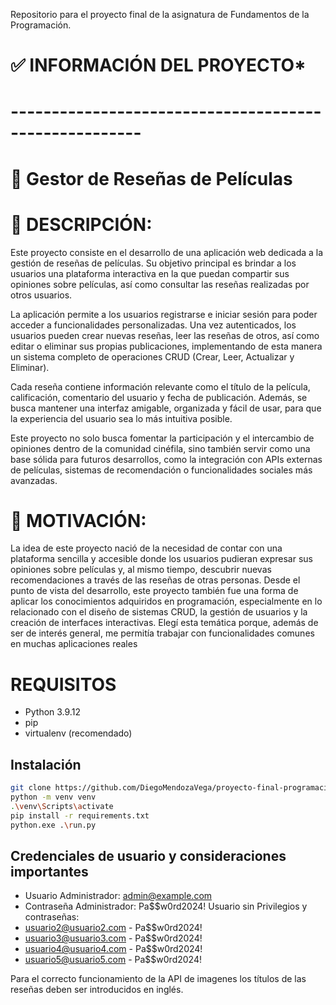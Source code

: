 Repositorio para el proyecto final de la asignatura de Fundamentos de la Programación.

# ✅ INFORMACIÓN DEL PROYECTO*
# ------------------------------------------------------

# 📝 Gestor de Reseñas de Películas

# 📌 DESCRIPCIÓN:
Este proyecto consiste en el desarrollo de una aplicación web dedicada a la gestión de reseñas de películas. Su objetivo principal es brindar a los usuarios una plataforma interactiva en la que puedan compartir sus opiniones sobre películas, así como consultar las reseñas realizadas por otros usuarios.

La aplicación permite a los usuarios registrarse e iniciar sesión para poder acceder a funcionalidades personalizadas. Una vez autenticados, los usuarios pueden crear nuevas reseñas, leer las reseñas de otros, así como editar o eliminar sus propias publicaciones, implementando de esta manera un sistema completo de operaciones CRUD (Crear, Leer, Actualizar y Eliminar).

Cada reseña contiene información relevante como el título de la película, calificación, comentario del usuario y fecha de publicación. Además, se busca mantener una interfaz amigable, organizada y fácil de usar, para que la experiencia del usuario sea lo más intuitiva posible.

Este proyecto no solo busca fomentar la participación y el intercambio de opiniones dentro de la comunidad cinéfila, sino también servir como una base sólida para futuros desarrollos, como la integración con APIs externas de películas, sistemas de recomendación o funcionalidades sociales más avanzadas.


# 🎯 MOTIVACIÓN:
La idea de este proyecto nació de la necesidad de contar con una plataforma sencilla y accesible donde los usuarios pudieran expresar sus opiniones sobre películas y, al mismo tiempo, descubrir nuevas recomendaciones a través de las reseñas de otras personas.
Desde el punto de vista del desarrollo, este proyecto también fue una forma de aplicar los conocimientos adquiridos en programación, especialmente en lo relacionado con el diseño de sistemas CRUD, la gestión de usuarios y la creación de interfaces interactivas. Elegí esta temática porque, además de ser de interés general, me permitía trabajar con funcionalidades comunes en muchas aplicaciones reales


# REQUISITOS
- Python 3.9.12
- pip
- virtualenv (recomendado)

## Instalación
```bash
git clone https://github.com/DiegoMendozaVega/proyecto-final-programacion.git
python -m venv venv
.\venv\Scripts\activate
pip install -r requirements.txt
python.exe .\run.py
```
## Credenciales de usuario y consideraciones importantes
- Usuario Administrador: admin@example.com
- Contraseña Administrador: Pa$$w0rd2024!
Usuario sin Privilegios y contraseñas:
- usuario2@usuario2.com - Pa$$w0rd2024!
- usuario3@usuario3.com - Pa$$w0rd2024!
- usuario4@usuario4.com - Pa$$w0rd2024!
- usuario5@usuario5.com - Pa$$w0rd2024!

Para el correcto funcionamiento de la API de imagenes los títulos de las reseñas deben ser introducidos en inglés.
